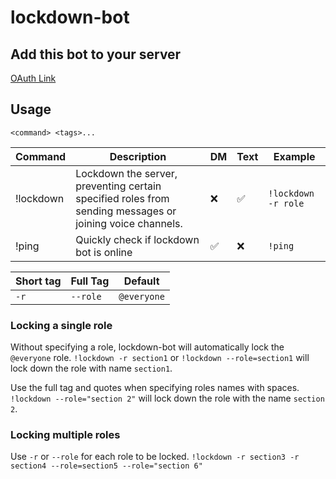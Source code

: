# lockdown-bot

## Add this bot to your server
[OAuth Link](https://discord.com/api/oauth2/authorize?client_id=762970415701557248&permissions=8&scope=bot)

## Usage
`<command> <tags>...`

Command | Description | DM | Text | Example
------- | ----------- | -- | ---- | -------
!lockdown | Lockdown the server, preventing certain specified roles from sending messages or joining voice channels. | ❌ | ✅ | `!lockdown -r role` 
!ping | Quickly check if lockdown bot is online | ✅ | ❌ | `!ping`

Short tag | Full Tag | Default
--------- | -------- | -------
`-r`      | `--role`  | `@everyone`

### Locking a single role
Without specifying a role, lockdown-bot will automatically lock the `@everyone` role.
`!lockdown -r section1` or `!lockdown --role=section1` will lock down the role with name `section1`.

Use the full tag and quotes when specifying roles names with spaces.
`!lockdown --role="section 2"` will lock down the role with the name `section 2`.

### Locking multiple roles
Use `-r` or `--role` for each role to be locked.
`!lockdown -r section3 -r section4 --role=section5 --role="section 6"`
